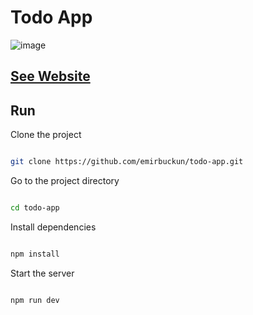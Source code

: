 # Todo App

![image](https://user-images.githubusercontent.com/63044078/226170707-dea198df-a660-41ba-a8c8-26a00854ebf0.png)

## [See Website](https://emirbuckun.github.io/todo-app/)

## Run

Clone the project

```bash

git clone https://github.com/emirbuckun/todo-app.git

```

Go to the project directory

```bash

cd todo-app

```

Install dependencies

```bash

npm install

```

Start the server

```bash

npm run dev

```
